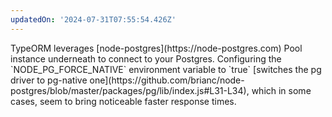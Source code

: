 ```yaml
---
updatedOn: '2024-07-31T07:55:54.426Z'
---
```


<Admonition type="tip">
TypeORM leverages [node-postgres](https://node-postgres.com) Pool instance underneath to connect to your Postgres. Configuring the `NODE_PG_FORCE_NATIVE` environment variable to `true` [switches the pg driver to pg-native one](https://github.com/brianc/node-postgres/blob/master/packages/pg/lib/index.js#L31-L34), which in some cases, seem to bring noticeable faster response times.
</Admonition>
